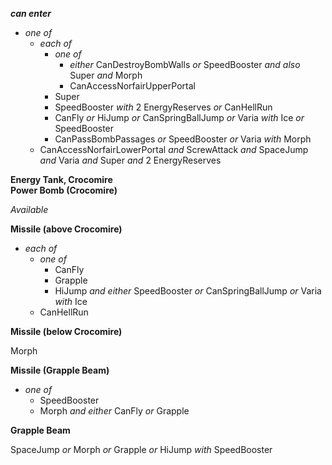 ﻿***can enter***

- *one of*
  - *each of*
    - *one of*
      - *either* CanDestroyBombWalls *or* SpeedBooster *and also* Super *and* Morph
      - CanAccessNorfairUpperPortal
    - Super
    - SpeedBooster *with* 2 EnergyReserves *or* CanHellRun
    - CanFly *or* HiJump *or* CanSpringBallJump *or* Varia *with* Ice *or* SpeedBooster
    - CanPassBombPassages *or* SpeedBooster *or* Varia *with* Morph
  - CanAccessNorfairLowerPortal *and* ScrewAttack *and* SpaceJump *and* Varia *and* Super *and* 2 EnergyReserves

**Energy Tank, Crocomire**  
**Power Bomb (Crocomire)**

*Available*

**Missile (above Crocomire)**

- *each of*
  - *one of*
    - CanFly
    - Grapple
    - HiJump *and either* SpeedBooster *or* CanSpringBallJump *or* Varia *with* Ice
  - CanHellRun

**Missile (below Crocomire)**

Morph

**Missile (Grapple Beam)**

- *one of*
  - SpeedBooster
  - Morph *and either* CanFly *or* Grapple

**Grapple Beam**

SpaceJump *or* Morph *or* Grapple *or* HiJump *with* SpeedBooster
